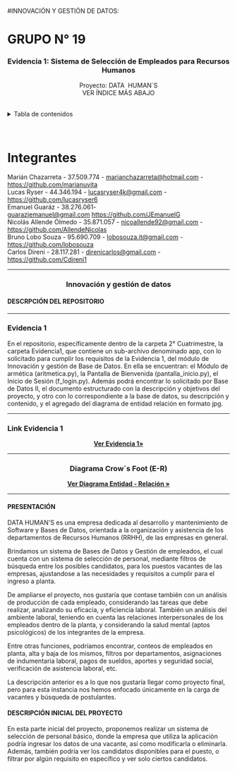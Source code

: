 #INNOVACIÓN Y GESTIÓN DE DATOS: 

# GRUPO N° 19

<div id="top"></div>

<div align="center">
<h3 align="center">Evidencia 1: Sistema de Selección de Empleados para Recursos Humanos</h3>
 <p align="center">
    Proyecto: DATA  HUMAN´S
    <br />
    VER ÍNDICE MÁS ABAJO
    <br />
    <br />
  </p>
</div>

<!-- INDICE -->
<details>
  <summary>Tabla de contenidos</summary>
  <ul>
    <li>
      <a href="#integrantes">Integrantes</a>
    </li>
    <li><a href="#programaciónI">Innovación y gestión de datos</a>
     <ul>
        <li><a href="#descripciónrepo">Descripción del repositorio</a></li>
        <li><a href="#presentación">Presentación del proyecto</a></li>
        <li><a href="#descripción">Descripción inicial</a></li>
        <li><a href="#bbdd">Diagrama Entidad-Relación</a></li>
      </ul>
    </li>
  </ul>
</details>

<br />
<br />

<!-- INTEGRANTES -->

# Integrantes

Marián Chazarreta - 37.509.774 - marianchazarreta@hotmail.com - https://github.com/marianuvita</br>
Lucas Ryser - 44.346.194 - lucasryser4k@gmail.com - https://github.com/lucasryser6</br>
Emanuel Guaráz - 38.276.061- guarazjemanuel@gmail.com https://github.com/JEmanuelG</br>
Nicolás Allende Olmedo - 35.871.057 - nicoallende92@gmail.com - https://github.com/AllendeNicolas</br>
Bruno Lobo Souza - 95.690.709 - lobosouza.it@gmail.com - https://github.com/lobosouza</br>
Carlos Direni - 28.117.281 - direnicarlos@gmail.com - https://github.com/Cdireni1</br>

<hr />

<h3 align="center" id="programaciónI">Innovación y gestión de datos</h3>

<h4 id='descripciónrepo'><strong>DESCRPCIÓN DEL REPOSITORIO</strong></h4>
<hr/>
<h3> Evidencia 1</h3>

<p>En el repositorio, específicamente dentro de la carpeta 2° Cuatrimestre, la carpeta Evidencia1, que contiene un sub-archivo denominado app, con lo solicitado para cumplir los requisitos de la Evidencia 1, del módulo de Innovación y gestión de Base de Datos. En ella se encuentran: el Módulo de armética (aritmetica.py), la Pantalla de Bienvenida (pantalla_inicio.py), el Inicio de Sesión (f_login.py).
Además podrá encontrar lo solicitado por Base de Datos II, el documento estructurado con la descripción y objetivos del proyecto, y otro con lo correspondiente a la base de datos, su descripción y contenido, y el agregado del diagrama de entidad relación en formato jpg.</p>
<hr/>
<h3> Link Evidencia 1</h3>
<p align="center"><a href="https://github.com/AllendeNicolas/ispc-tpi-2024/tree/main/2%C2%B0%20Cuatrimestre/Evidencia1"><strong>Ver Evidencia 1»</strong></a></p>

<hr/>

<h3 align="center" id="bbdd">Diagrama Crow´s Foot (E-R)</h3>
<p align="center"><a href="https://github.com/AllendeNicolas/ispc-tpi-2024/blob/main/2%C2%B0%20Cuatrimestre/Evidencia1/PROYECTO%20DATA%20HUMAN%C2%B4S%20DCF%20(2).jpeg"><strong>Ver Diagrama Entidad - Relación »</strong></a></p>

<hr/>
<h4 id='presentación'><strong>PRESENTACIÓN</strong></h4>

<p>DATA HUMAN'S es una empresa dedicada al desarrollo y mantenimiento de Software y Bases de Datos, orientada a la organización y asistencia de los departamentos de Recursos Humanos (RRHH), de las empresas en general.</p>

<p>Brindamos un sistema de Bases de Datos y Gestión de empleados, el cual cuenta con un sistema de selección de personal, mediante filtros de búsqueda entre los posibles candidatos, para los puestos vacantes de las empresas, ajustandose a las necesidades y requisitos a cumplir para el ingreso a planta.</p>

<p>De ampliarse el proyecto, nos gustaría que contase también con un análisis de producción de cada empleado, considerando las tareas que debe realizar, analizando su eficacia, y eficiencia laboral. También un análisis del ambiente laboral, teniendo en cuenta las relaciones interpersonales de los empleados dentro de la planta, y considerando la salud mental (aptos psicológicos) de los integrantes de la empresa.</p>

<p>Entre otras funciones, podríamos encontrar, conteos de empleados en planta, alta y baja de los mismos, filtros por departamentos, asignaciones de indumentaria laboral, pagos de sueldos, aportes y seguridad social, verificación de asistencia laboral, etc.</p>

<p>La descripción anterior es a lo que nos gustaría llegar como proyecto final, pero para esta instancia nos hemos enfocado únicamente en la carga de vacantes y búsqueda de postulantes.</p>

<h4 id='descripción'><strong>DESCRIPCIÓN INICIAL DEL PROYECTO</strong></h4>

En esta parte inicial del proyecto, proponemos realizar un sistema de selección de personal básico, donde la empresa que utiliza la aplicación podría ingresar los datos de una vacante, así como modificarla o eliminarla. Además, también podría ver los candidatos disponibles para el puesto, o filtrar por algún requisito en específico y ver solo ciertos candidatos.
